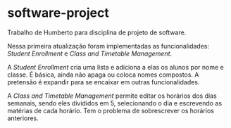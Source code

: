 # software-project
Trabalho de Humberto para disciplina de projeto de software. 

Nessa primeira atualização foram implementadas as funcionalidades: *Student Enrollment* e *Class and Timetable Management*.

A *Student Enrollment* cria uma lista e adiciona a elas os alunos por nome e classe. É básica, ainda não apaga ou coloca nomes compostos. A pretensão é expandir para se encaixar em outras funcionalidades.

A *Class and Timetable Management* permite editar os horários dos dias semanais, sendo eles divididos em 5, selecionando o dia e escrevendo as matérias de cada horário. Tem o problema de sobrescrever os horários anteriores.
